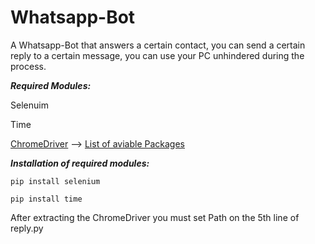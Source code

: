# Whatsapp-Bot

A Whatsapp-Bot that answers a certain contact, you can send a certain reply to a certain message, you can use your PC unhindered during the process. 

**_Required Modules:_** 

Selenuim 

Time

[ChromeDriver](https://sites.google.com/a/chromium.org/chromedriver/home) -->
                [List of aviable Packages](https://chromedriver.storage.googleapis.com/index.html?path=89.0.4389.23/)



**_Installation of required modules:_**

`pip install selenium`

`pip install time`


After extracting the ChromeDriver you must set Path on the 5th line of reply.py




